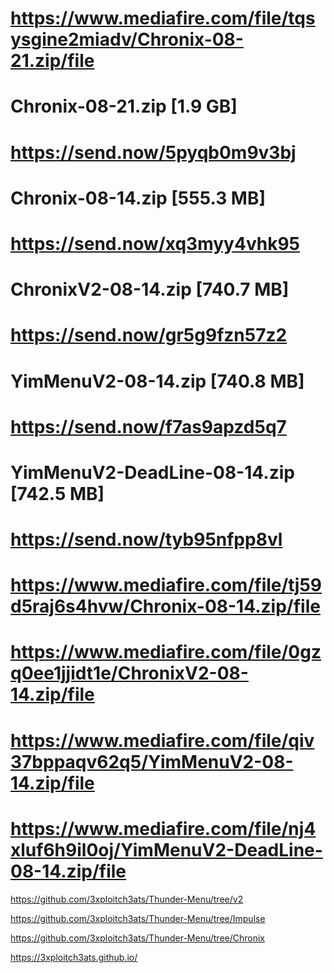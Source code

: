 # https://www.mediafire.com/file/tqsysgine2miadv/Chronix-08-21.zip/file
# Chronix-08-21.zip [1.9 GB]
# https://send.now/5pyqb0m9v3bj 

# Chronix-08-14.zip [555.3 MB]
# https://send.now/xq3myy4vhk95
# ChronixV2-08-14.zip [740.7 MB]
# https://send.now/gr5g9fzn57z2
# YimMenuV2-08-14.zip [740.8 MB]
# https://send.now/f7as9apzd5q7
# YimMenuV2-DeadLine-08-14.zip [742.5 MB]
# https://send.now/tyb95nfpp8vl

# https://www.mediafire.com/file/tj59d5raj6s4hvw/Chronix-08-14.zip/file
# https://www.mediafire.com/file/0gzq0ee1jjidt1e/ChronixV2-08-14.zip/file
# https://www.mediafire.com/file/qiv37bppaqv62q5/YimMenuV2-08-14.zip/file
# https://www.mediafire.com/file/nj4xluf6h9il0oj/YimMenuV2-DeadLine-08-14.zip/file 

https://github.com/3xploitch3ats/Thunder-Menu/tree/v2

https://github.com/3xploitch3ats/Thunder-Menu/tree/Impulse

https://github.com/3xploitch3ats/Thunder-Menu/tree/Chronix

https://3xploitch3ats.github.io/
